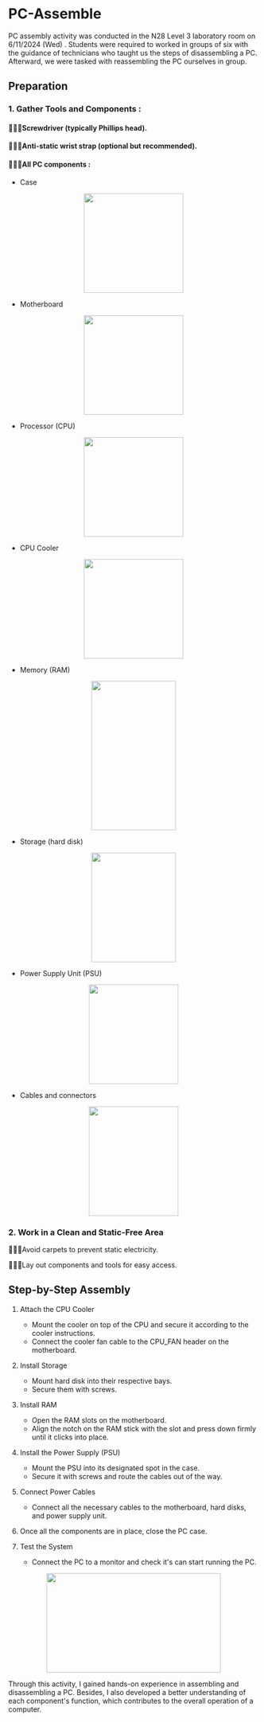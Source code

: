 # PC-Assemble
PC assembly activity was conducted in the N28 Level 3 laboratory room on 6/11/2024 (Wed) . Students were required to worked in groups of six with the guidance of technicians who taught us the steps of disassembling a PC. Afterward, we were tasked with reassembling the PC ourselves in group.

<h2> Preparation </h2>
<h3>1. Gather Tools and Components : </h3>

<h4>🙋🏻‍♀️Screwdriver (typically Phillips head).</h4>

<h4>🙋🏻‍♀️Anti-static wrist strap (optional but recommended).</h4>

<h4>🙋🏻‍♀️All PC components :</h4>
        
- Case
<p align="center">
<img src = "https://github.com/user-attachments/assets/db86e331-8938-4ba2-ad02-456b744e800c" width="200" height="200"/>
</p>

- Motherboard
<p align="center">
<img src = "https://github.com/user-attachments/assets/f55cb576-21aa-4e46-8d2c-67a2c247f31c" width="200" height="200"/>
</p>      

- Processor (CPU)
<p align="center">
<img src = "https://github.com/user-attachments/assets/84f483fc-8efd-416a-9377-6b546aff36b5" width="200" height="200"/>
</p>     

- CPU Cooler
<p align="center">
<img src = "https://github.com/user-attachments/assets/48624f93-0e04-409f-ab7a-dda1d42f4c07" width="200" height="200"/>
</p>

- Memory (RAM)
<p align="center">
<img src = "https://github.com/user-attachments/assets/8508d1c8-3a67-46a2-999e-5d22ad921209"width="170" height="300"/>
</p>

- Storage (hard disk)
<p align="center">
<img src = "https://github.com/user-attachments/assets/fd5a9629-07f2-4846-ace8-b46e4271a778" width="170" height="220"/>
</p>  

- Power Supply Unit (PSU)
<p align="center">
<img src = "https://github.com/user-attachments/assets/e1eda847-7282-4258-9dc5-d81bb64fe334" width="180" height="200"/>
</p>

- Cables and connectors
<p align="center">
<img src = "https://github.com/user-attachments/assets/da367f8d-25c9-4194-94c2-e4ced20bd367" width="180" height="220"/>
</p>

      
<h3>2. Work in a Clean and Static-Free Area</h3>

  🙋🏻‍♀️Avoid carpets to prevent static electricity.
    
  🙋🏻‍♀️Lay out components and tools for easy access.


<h2> Step-by-Step Assembly </h2>

1. Attach the CPU Cooler
    - Mount the cooler on top of the CPU and secure it according to the cooler instructions.
    - Connect the cooler fan cable to the CPU_FAN header on the motherboard.
    
2. Install Storage
    - Mount hard disk into their respective bays.
    - Secure them with screws.
   
3. Install RAM
    - Open the RAM slots on the motherboard.
    - Align the notch on the RAM stick with the slot and press down firmly until it clicks into place.
   
4. Install the Power Supply (PSU)
    - Mount the PSU into its designated spot in the case.
    - Secure it with screws and route the cables out of the way.
   
5. Connect Power Cables
    - Connect all the necessary cables to the motherboard, hard disks, and power supply unit.
   
6. Once all the components are in place, close the PC case.
    
7. Test the System
    - Connect the PC to a monitor and check it's can start running the PC.



<p align="center">
  <img src = "https://github.com/user-attachments/assets/a997c1dd-6b37-4380-8931-d421fd501169" width="350" height="200"/>
</p>

Through this activity, I gained hands-on experience in assembling and disassembling a PC. Besides, I also developed a better understanding of each component's function, which contributes to the overall operation of a computer.
